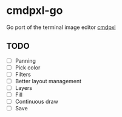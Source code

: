 # cmdpxl-go

Go port of the terminal image editor [cmdpxl](https://github.com/knosmos/cmdpxl)

## TODO

* [ ] Panning
* [ ] Pick color
* [ ] Filters
* [ ] Better layout management
* [ ] Layers
* [ ] Fill
* [ ] Continuous draw
* [ ] Save
